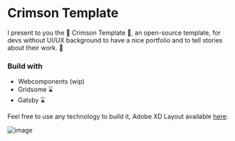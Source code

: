 # Crimson Template 

I present to you the 🏮 Crimson Template 🏮, an open-source template, for devs without UI/UX background 
to have a nice portfolio and to tell stories about their work. 🚀

### Build with 
- Webcomponents (wip)
- Gridsome ⌛
- Gatsby ⌛

Feel free to use any technology to build it, Adobe XD Layout available [here](https://xd.adobe.com/view/bd60afcd-e3ce-41f9-9e12-10b9b6af1237-e833/):

![image](https://user-images.githubusercontent.com/5831607/200381779-b596a583-e199-4d8a-8d95-9f939b7ac291.png)

